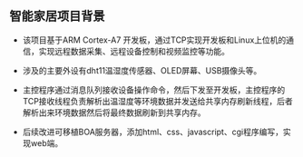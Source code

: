 ## 智能家居项目背景

- 该项目基于ARM Cortex-A7 开发板，通过TCP实现开发板和Linux上位机的通信，实现远程数据采集、远程设备控制和视频监控等功能。

- 涉及的主要外设有dht11温湿度传感器、OLED屏幕、USB摄像头等。
- 主控程序通过消息队列接收设备操作命令，然后下发至开发板，主控程序的TCP接收线程负责解析出温湿度等环境数据并发送给共享内存刷新线程，后者解析出来环境数据然后将最终数据刷新到共享内存。
- 后续改进可移植BOA服务器，添加html、css、javascript、cgi程序编写，实现web端。

